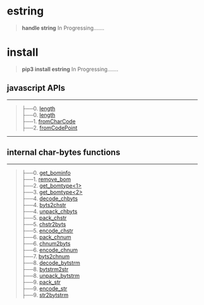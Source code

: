 
# estring
>__handle string__
In Progressing.......

# install
>__pip3 install estring__
In Progressing.......

## javascript APIs
-----------------------------------------------------------------------
>├──0. [length](estring/Images/length.0.png)  <br>
├──0. [length](estring/Images/length.1.png)  <br>
├──1. [fromCharCode](estring/Images/fromCharCode.0.png)  <br>
├──2. [fromCodePoint](estring/Images/fromCodePoint.0.png)  <br>




-----------------------------------------------------------------------

## internal char-bytes functions
-----------------------------------------------------------------------
>├──0. [get_bominfo](estring/Images/get_bominfo.0.png)  <br>
├──1. [remove_bom](estring/Images/remove_bom.0.png)  <br>
├──2. [get_bomtype\<1\>](estring/Images/get_bomtype.0.png)  <br>
├──3. [get_bomtype\<2\>](estring/Images/get_bomtype.1.png)  <br>
├──4. [decode_chbyts](estring/Images/decode_chbyts.0.png)  <br>
├──4. [byts2chstr](estring/Images/decode_chbyts.0.png)  <br>
├──4. [unpack_chbyts](estring/Images/decode_chbyts.0.png)  <br>
├──5. [pack_chstr](estring/Images/pack_chstr.0.png)  <br>
├──5. [chstr2byts](estring/Images/pack_chstr.0.png)  <br>
├──5. [encode_chstr](estring/Images/pack_chstr.0.png)  <br>
├──6. [pack_chnum](estring/Images/pack_chnum.0.png)  <br>
├──6. [chnum2byts](estring/Images/pack_chnum.0.png)  <br>
├──6. [encode_chnum](estring/Images/pack_chnum.0.png)  <br>
├──7. [byts2chnum](estring/Images/byts2chnum.0.png)  <br>
├──8. [decode_bytstrm](estring/Images/decode_bytstrm.0.png)  <br>
├──8. [bytstrm2str](estring/Images/decode_bytstrm.0.png)  <br>
├──8. [unpack_bytstrm](estring/Images/decode_bytstrm.0.png)  <br>
├──9. [pack_str](estring/Images/pack_str.0.png)  <br>
├──9. [encode_str](estring/Images/pack_str.0.png)  <br>
├──9. [str2bytstrm](estring/Images/pack_str.0.png)  <br>





